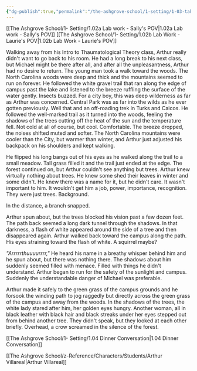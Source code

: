 ```yaml
---
{"dg-publish":true,"permalink":"/the-ashgrove-school/1-setting/1-03-take-a-walk/"}
---
```


[[The Ashgrove School/1- Setting/1.02a Lab work - Sally's POV\|1.02a Lab work - Sally's POV]]
[[The Ashgrove School/1- Setting/1.02b Lab Work - Laurie's POV\|1.02b Lab Work - Laurie's POV]]

Walking away from his Intro to Thaumatological Theory class, Arthur really didn't want to go back to his room. He had a long break to his next class, but Michael might be there after all, and after all the unpleasantness, Arthur had no desire to return. The young man took a walk toward the woods. The North Carolina woods were deep and thick and the mountains seemed to run on forever. He followed the white gravel trail that ran along the edge of campus past the lake and listened to the breeze ruffling the surface of the water gently. Insects buzzed. For a city boy, this was deep wilderness as far as Arthur was concerned. Central Park was as far into the wilds as he ever gotten previously. Well that and an off-roading trek in Turks and Caicos. He followed the well-marked trail as it turned into the woods, feeling the shadows of the trees cutting off the heat of the sun and the temperature fell. Not cold at all of course, but cool. Comfortable. The breeze dropped, the noises shifted muted and softer. The North Carolina mountains were cooler than the City, but warmer than winter, and Arthur just adjusted his backpack on his shoulders and kept walking.

He flipped his long bangs out of his eyes as he walked along the trail to a small meadow. Tall grass filled it and the trail just ended at the edge. The forest continued on, but Arthur couldn't see anything but trees. Arthur knew virtually nothing about trees. He knew some shed their leaves in winter and some didn't. He knew there was a name for it, but he didn't care. It wasn't important to him. It wouldn't get him a job, power, importance, recognition. They were just trees. Background.

In the distance, a branch snapped. 

Arthur spun about, but the trees blocked his vision past a few dozen feet. The path back seemed a long dark tunnel through the shadows. In that darkness, a flash of white appeared around the side of a tree and then disappeared again. Arthur walked back toward the campus along the path. His eyes straining toward the flash of white. A squirrel maybe? 

*"Arrrrrthuuuurrrr,"* He heard his name in a breathy whisper behind him and he spun about, but there was nothing there. The shadows about him  suddenly seemed filled with menace. Filled with things he didn't understand. Arthur began to run for the safety of the sunlight and campus. Suddenly the understandable danger of Michael was preferable.

Arthur made it safely to the green grass of the campus grounds and he forsook the winding path to jog raggedly but directly across the green grass of the campus and away from the woods. In the shadows of the trees, the white lady stared after him, her golden eyes hungry. Another woman, all in black leather with black hair and black streaks under her eyes stepped out from behind another tree. They didn't speak, but they looked at each other briefly. Overhead, a crow screamed in the silence of the forest.

[[The Ashgrove School/1- Setting/1.04 Dinner Conversation\|1.04 Dinner Conversation]]

[[The Ashgrove School/z-Reference/Characters/Students/Arthur Villareal\|Arthur Villareal]]

